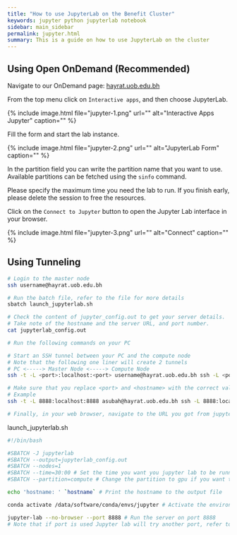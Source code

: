 ```yaml
---
title: "How to use JupyterLab on the Benefit Cluster"
keywords: jupyter python jupyterlab notebook
sidebar: main_sidebar
permalink: jupyter.html
summary: This is a guide on how to use JupyterLab on the cluster
---
```


## Using Open OnDemand (Recommended)
Navigate to our OnDemand page: [hayrat.uob.edu.bh](https://hayrat.uob.edu.bh)

From the top menu click on `Interactive apps`, and then choose JupyterLab.

{% include image.html file="jupyter-1.png" url="" alt="Interactive Apps Jupyter" caption="" %}

Fill the form and start the lab instance.

{% include image.html file="jupyter-2.png" url="" alt="JupyterLab Form" caption="" %}

In the partition field you can write the partition name that you want to use. Available partitions can be fetched using the `sinfo` command.

Please specify the maximum time you need the lab to run. If you finish early, please delete the session to free the resources.

Click on the `Connect to Jupyter` button to open the Jupyter Lab interface in your browser.

{% include image.html file="jupyter-3.png" url="" alt="Connect" caption="" %}

## Using Tunneling

```bash
# Login to the master node
ssh username@hayrat.uob.edu.bh

# Run the batch file, refer to the file for more details
sbatch launch_jupyterlab.sh

# Check the content of jupyter_config.out to get your server details.
# Take note of the hostname and the server URL, and port number.
cat jupyterlab_config.out

# Run the following commands on your PC

# Start an SSH tunnel between your PC and the compute node
# Note that the following one liner will create 2 tunnels
# PC <-----> Master Node <-----> Compute Node
ssh -t -L <port>:localhost:<port> username@hayrat.uob.edu.bh ssh -L <port>:localhost:<port> <hostname>

# Make sure that you replace <port> and <hostname> with the correct values from the output file
# Example
ssh -t -L 8888:localhost:8888 asubah@hayrat.uob.edu.bh ssh -L 8888:localhost:8888 hostname

# Finally, in your web browser, navigate to the URL you got from jupyterlab_config.out file.
```

launch_jupyterlab.sh
```bash
#!/bin/bash 

#SBATCH -J jupyterlab
#SBATCH --output=jupyterlab_config.out
#SBATCH --nodes=1
#SBATCH --time=30:00 # Set the time you want you jupyter lab to be running, if you remove this line it will take the partition default which is infinity.
#SBATCH --partition=compute # Change the partition to gpu if you want to connect to AMD/A100 machines.

echo 'hostname: ' `hostname` # Print the hostname to the output file

conda activate /data/software/conda/envs/jupyter # Activate the environment

jupyter-lab --no-browser --port 8888 # Run the server on port 8888
# Note that if port is used Jupyter lab will try another port, refer to the output file to get the selected port
```
